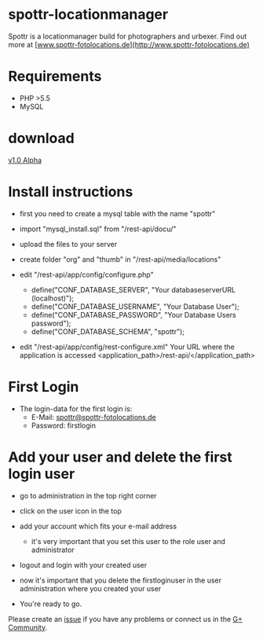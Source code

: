 # spottr-locationmanager
Spottr is a locationmanager build for photographers and urbexer. Find out more at [www.spottr-fotolocations.de](http://www.spottr-fotolocations.de)

# Requirements

- PHP >5.5
- MySQL

# download 

[v1.0 Alpha](https://github.com/artifactdev/spottr-locationmanager/archive/v1.0a.zip)

# Install instructions

- first you need to create a mysql table with the name "spottr" 
- import "mysql_install.sql" from "/rest-api/docu/"
- upload the files to your server

- create folder "org" and "thumb" in "/rest-api/media/locations"

- edit "/rest-api/app/config/configure.php"
  - define("CONF_DATABASE_SERVER", "Your databaseserverURL (localhost)");
  - define("CONF_DATABASE_USERNAME", "Your Database User");
  - define("CONF_DATABASE_PASSWORD", "Your Database Users password");
  - define("CONF_DATABASE_SCHEMA", "spottr");

- edit "/rest-api/app/config/rest-configure.xml"
  <host>Your URL where the application is accessed</host>
  <application_path>/rest-api/</application_path>
  
# First Login
  - The login-data for the first login is:
    - E-Mail: spottr@spottr-fotolocations.de
    - Password: firstlogin

# Add your user and delete the first login user

- go to administration in the top right corner
- click on the user icon in the top
- add your account which fits your e-mail address
  - it's very important that you set this user to the role user and administrator
- logout and login with your created user
- now it's important that you delete the firstloginuser in the user administration where you created your user

- You're ready to go.


Please create an [issue](https://github.com/artifactdev/spottr-locationmanager/issues) if you have any problems or connect us in the
[G+ Community](https://plus.google.com/communities/108057769811540833945).
